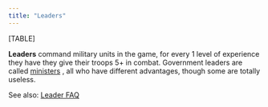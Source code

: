 ```yaml
---
title: "Leaders"
---
```


[TABLE]

  
**Leaders** command military units in the game, for every 1 level of
experience they have they give their troops 5+ in combat. Government
leaders are called
[ministers](/index.php?title=Ministers&action=edit&redlink=1 "Ministers (page does not exist)")
, all who have different advantages, though some are totally useless.

See also: [Leader FAQ](/Leader_FAQ "Leader FAQ")
